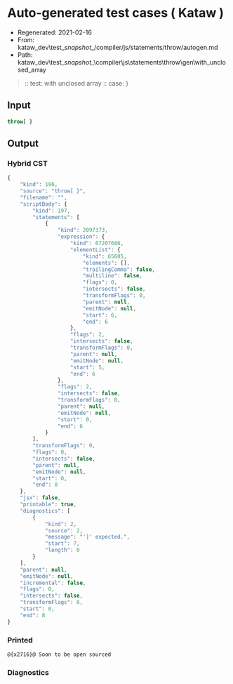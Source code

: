 # Auto-generated test cases ( Kataw )
- Regenerated: 2021-02-16
- From: kataw_dev\test\__snapshot__/compiler/js/statements/throw/autogen.md
- Path: kataw_dev\test\__snapshot__\compiler\js\statements\throw\gen\with_unclosed_array
> :: test: with unclosed array
> :: case: }
## Input

`````js
throw[ }
`````

## Output


### Hybrid CST


```javascript
{
    "kind": 196,
    "source": "throw[ }",
    "filename": "",
    "scriptBody": {
        "kind": 197,
        "statements": [
            {
                "kind": 2097373,
                "expression": {
                    "kind": 67207686,
                    "elementList": {
                        "kind": 65605,
                        "elements": [],
                        "trailingComma": false,
                        "multiline": false,
                        "flags": 0,
                        "intersects": false,
                        "transformFlags": 0,
                        "parent": null,
                        "emitNode": null,
                        "start": 6,
                        "end": 6
                    },
                    "flags": 2,
                    "intersects": false,
                    "transformFlags": 0,
                    "parent": null,
                    "emitNode": null,
                    "start": 5,
                    "end": 6
                },
                "flags": 2,
                "intersects": false,
                "transformFlags": 0,
                "parent": null,
                "emitNode": null,
                "start": 0,
                "end": 6
            }
        ],
        "transformFlags": 0,
        "flags": 0,
        "intersects": false,
        "parent": null,
        "emitNode": null,
        "start": 0,
        "end": 8
    },
    "jsx": false,
    "printable": true,
    "diagnostics": [
        {
            "kind": 2,
            "source": 2,
            "message": "']' expected.",
            "start": 7,
            "length": 0
        }
    ],
    "parent": null,
    "emitNode": null,
    "incremental": false,
    "flags": 0,
    "intersects": false,
    "transformFlags": 0,
    "start": 0,
    "end": 8
}
```

### Printed


```javascript
@{x2716}@ Soon to be open sourced
```

### Diagnostics


```javascript

```

